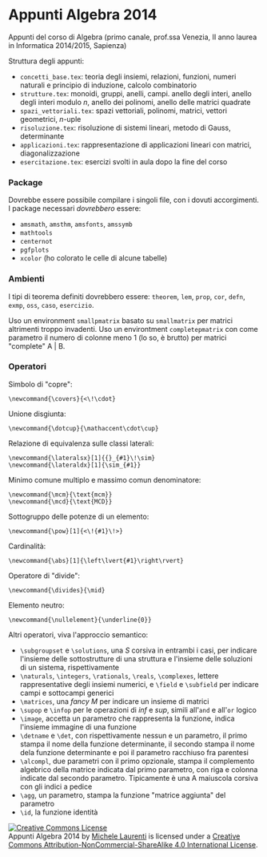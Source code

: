 Appunti Algebra 2014
=====

Appunti del corso di Algebra (primo canale, prof.ssa Venezia, II anno laurea in Informatica 2014/2015, Sapienza)

Struttura degli appunti:

- `concetti_base.tex`: teoria degli insiemi, relazioni, funzioni, numeri naturali e principio di induzione, calcolo combinatorio
- `strutture.tex`: monoidi, gruppi, anelli, campi. anello degli interi, anello degli interi modulo _n_, anello dei polinomi, anello delle matrici quadrate
- `spazi_vettoriali.tex`: spazi vettoriali, polinomi, matrici, vettori geometrici, _n_-uple
- `risoluzione.tex`: risoluzione di sistemi lineari, metodo di Gauss, determinante
- `applicazioni.tex`: rappresentazione di applicazioni lineari con matrici, diagonalizzazione
- `esercitazione.tex`: esercizi svolti in aula dopo la fine del corso

### Package

Dovrebbe essere possibile compilare i singoli file, con i dovuti accorgimenti. I package necessari _dovrebbero_ essere:

- `amsmath`, `amsthm`, `amsfonts`, `amssymb`
- `mathtools`
- `centernot`
- `pgfplots`
- `xcolor` (ho colorato le celle di alcune tabelle)

### Ambienti

I tipi di teorema definiti dovrebbero essere: `theorem`, `lem`, `prop`, `cor`, `defn`, `exmp`, `oss`, `caso`, `esercizio`.

Uso un environment `smallpmatrix` basato su `smallmatrix` per matrici altrimenti troppo invadenti. Uso un environtment `completepmatrix` con come parametro il numero di colonne meno 1 (lo so, &egrave; brutto) per matrici "complete" A | B.

### Operatori

Simbolo di "copre":

    \newcommand{\covers}{<\!\cdot}

Unione disgiunta:

    \newcommand{\dotcup}{\mathaccent\cdot\cup}

Relazione di equivalenza sulle classi laterali:

    \newcommand{\lateralsx}[1]{{}_{#1}\!\sim}
    \newcommand{\lateraldx}[1]{\sim_{#1}}

Minimo comune multiplo e massimo comun denominatore:

    \newcommand{\mcm}{\text{mcm}}
    \newcommand{\mcd}{\text{MCD}}

Sottogruppo delle potenze di un elemento:

    \newcommand{\pow}[1]{<\!{#1}\!>}

Cardinalità:

    \newcommand{\abs}[1]{\left\lvert{#1}\right\rvert}

Operatore di "divide":

    \newcommand{\divides}{\mid}

Elemento neutro:

    \newcommand{\nullelement}{\underline{0}}

Altri operatori, viva l'approccio semantico:

- `\subgroupset` e `\solutions`, una _S_ corsiva in entrambi i casi, per indicare l'insieme delle sottostrutture di una struttura e l'insieme delle soluzioni di un sistema, rispettivamente
- `\naturals`, `\integers`, `\rationals`, `\reals`, `\complexes`, lettere rappresentative degli insiemi numerici, e `\field` e `\subfield` per indicare campi e sottocampi generici
- `\matrices`, una _fancy M_ per indicare un insieme di matrici
- `\supop` e `\infop` per le operazioni di _inf_ e _sup_, simili all'`and` e all'`or` logico
- `\image`, accetta un parametro che rappresenta la funzione, indica l'insieme immagine di una funzione
- `\detname` e `\det`, con rispettivamente nessun e un parametro, il primo stampa il nome della funzione determinante, il secondo stampa il nome dela funzione determinante e poi il parametro racchiuso fra parentesi
- `\alcompl`, due parametri con il primo opzionale, stampa il complemento algebrico della matrice indicata dal primo parametro, con riga e colonna indicate dal secondo parametro. Tipicamente &egrave; una A maiuscola corsiva con gli indici a pedice
- `\agg`, un parametro, stampa la funzione "matrice aggiunta" del parametro
- `\id`, la funzione identit&agrave;

<a rel="license" href="http://creativecommons.org/licenses/by-nc-sa/4.0/"><img alt="Creative Commons License" style="border-width:0" src="https://i.creativecommons.org/l/by-nc-sa/4.0/88x31.png" /></a><br /><span xmlns:dct="http://purl.org/dc/terms/" href="http://purl.org/dc/dcmitype/Text" property="dct:title" rel="dct:type">Appunti Algebra 2014</span> by <a xmlns:cc="http://creativecommons.org/ns#" href="http://asmeikal.me" property="cc:attributionName" rel="cc:attributionURL">Michele Laurenti</a> is licensed under a <a rel="license" href="http://creativecommons.org/licenses/by-nc-sa/4.0/">Creative Commons Attribution-NonCommercial-ShareAlike 4.0 International License</a>.
